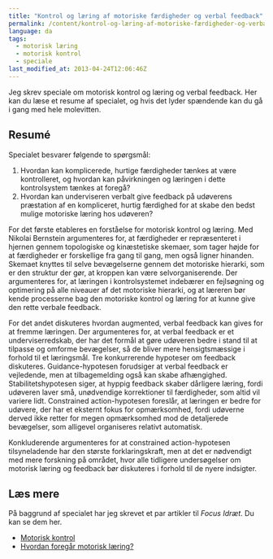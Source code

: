 ```yaml
---
title: "Kontrol og læring af motoriske færdigheder og verbal feedback"
permalink: /content/kontrol-og-læring-af-motoriske-færdigheder-og-verbal-feedback
language: da
tags:
  - motorisk læring
  - motorisk kontrol
  - speciale
last_modified_at: 2013-04-24T12:06:46Z
---
```


Jeg skrev speciale om motorisk kontrol og læring og verbal feedback. Her kan du læse et resume af specialet, og hvis det lyder spændende kan du gå i gang med hele molevitten.

## Resumé

Specialet besvarer følgende to spørgsmål:

1. Hvordan kan komplicerede, hurtige færdigheder tænkes at være kontrolleret, og hvordan kan påvirkningen og læringen i dette kontrolsystem tænkes at foregå?
2. Hvordan kan underviseren verbalt give feedback på udøverens præstation af en kompliceret, hurtig færdighed for at skabe den bedst mulige motoriske læring hos udøveren?

For det første etableres en forståelse for motorisk kontrol og læring. Med Nikolai Bernstein argumenteres for, at færdigheder er repræsenteret i hjernen gennem topologiske og kinæstetiske skemaer, som tager højde for at færdigheder er forskellige fra gang til gang, men også ligner hinanden. Skemaet knyttes til selve bevægelserne gennem det motoriske hierarki, som er den struktur der gør, at kroppen kan være selvorganiserende. Der argumenteres for, at læringen i kontrolsystemet indebærer en fejlsøgning og optimering på alle niveauer af det motoriske hierarki, og at læreren bør kende processerne bag den motoriske kontrol og læring for at kunne give den rette verbale feedback.

For det andet diskuteres hvordan augmented, verbal feedback kan gives for at fremme læringen. Der argumenteres for, at verbal feedback er et underviserredskab, der har det formål at gøre udøveren bedre i stand til at tilpasse og omforme bevægelser, så de bliver mere hensigtsmæssige i forhold til et læringsmål. Tre konkurrerende hypoteser om feedback diskuteres. Guidance-hypotesen forudsiger at verbal feedback er vejledende, men at tilbagemelding også kan skabe afhængighed. Stabilitetshypotesen siger, at hyppig feedback skaber dårligere læring, fordi udøveren laver små, unødvendige korrektioner til færdigheder, som altid vil variere lidt. Constrained action-hypotesen foreslår, at læringen er bedre for udøvere, der har et eksternt fokus for opmærksomhed, fordi udøverne derved ikke retter for megen opmærksomhed mod de detaljerede bevægelser, som alligevel organiseres relativt automatisk.

Konkluderende argumenteres for at constrained action-hypotesen tilsyneladende har den største forklaringskraft, men at det er nødvendigt med mere forskning på området, hvor alle tidligere undersøgelser om motorisk læring og feedback bør diskuteres i forhold til de nyere indsigter.

## Læs mere

På baggrund af specialet har jeg skrevet et par artikler til _Focus Idræt_. Du kan se dem her.

- [Motorisk kontrol](/content/motorisk-kontrol)
- [Hvordan foregår motorisk læring?](/content/hvordan-foregår-motorisk-læring)
